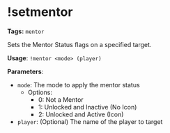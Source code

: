 # !setmentor

**Tags:** `mentor`

Sets the Mentor Status flags on a specified target.

**Usage**: `!mentor <mode> (player)`

**Parameters**:
- `mode`: The mode to apply the mentor status
  - Options:
    - 0: Not a Mentor
    - 1: Unlocked and Inactive (No Icon)
    - 2: Unlocked and Active (Icon)
- `player`: (Optional) The name of the player to target
